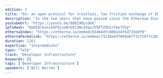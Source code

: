 ```yaml
---
edition: 3
title: "0x: an open protocol for trustless, low friction exchange of ERC20 tokens"
description: "In the two years that have passed since the Ethereum blockchain’s genesis block, numerous decentralized applications (dApps) have created Ethereum smart contracts for peer-to-peer exchange. Rapid iteration and a lack of best practices have left the blockchain scattered with proprietary and application-specific implementations. As a result, end users are exposed to numerous smart contracts of varying quality and security, with unique configuration processes and learning curves, all of which implement the same functionality. This approach imposes unnecessary costs on the network by fragmenting end users according to the particular dApp each user happens to be using, destroying valuable network effects around liquidity. We present 0x: an open protocol and shared settlement layer for trustless, low friction exchange of ERC20 tokens."
youtubeUrl: "https://youtu.be/9d019RycObk"
ipfsHash: "QmXEBrkxniSbPQjuzWrbX13WvJXquJ55PTZXGtrFbe7V5p"
ethernaIndex: "https://etherna.io/embed/63464dfc080a54f6d733ebf0"
ethernaPermalink: "https://etherna.io/embed/73238a03f604a6ff3cf2877c202755170cbe28a9ce3b3cbb3cb2593665331e6c"
duration: 1261
expertise: "Intermediate"
type: "Talk"
track: "Developer Infrastructure"
keywords: []
tags: ['Developer Infrastructure']
speakers: ['Will Warren']
---
```

